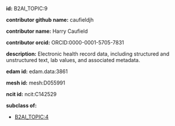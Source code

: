 **id:** B2AI_TOPIC:9

**contributor github name:** caufieldjh

**contributor name:** Harry Caufield

**contributor orcid:** ORCID:0000-0001-5705-7831

**description:** Electronic health record data, including structured and unstructured text, lab values, and associated metadata.

**edam id:** edam.data:3861

**mesh id:** mesh:D055991

**ncit id:** ncit:C142529

**subclass of:**

- [B2AI_TOPIC:4](../DataTopic.markdown)

